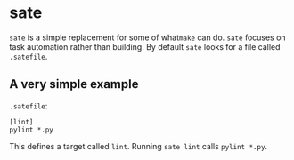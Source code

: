 # sate

`sate` is a simple replacement for some of what`make` can do. `sate` focuses on task automation rather than building. By default `sate` looks for a file called `.satefile`.

## A very simple example

`.satefile`:
```
[lint]
pylint *.py
```

This defines a target called `lint`. Running `sate lint` calls `pylint *.py`.
